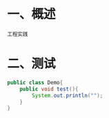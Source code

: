 # 一、概述
    工程实践
# 二、测试
```java
public class Demo{
    public void test(){
        System.out.println("");
    }
}
```
